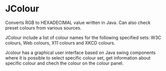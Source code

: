 # JColour
Converts RGB to HEXADECIMAL value written in Java. Can also check preset colours from various sources.

JColour include a list of colour names for the following specified sets: W3C colours, Web colours, X11 colours and XKCD colours.

Jcolour has a graphical user interface based on Java swing components where it is possible to select specific colour set, get information about specific colour and chech the colour on the colour panel.
